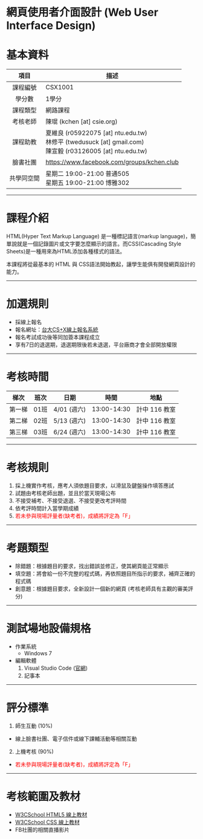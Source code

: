 # 網頁使用者介面設計 (Web User Interface Design)


# 基本資料
 項目 | 描述 
:-------:| --- 
 課程編號 | CSX1001 
  學分數  | 1學分 
 課程類型 | 網路課程 
 考核老師 | 陳琨 (kchen [at] csie.org)
課程助教 | 夏維良 (r05922075 [at] ntu.edu.tw) <br> 林修平 (twedusuck [at] gmail.com) <br> 陳宣毅 (r03126005 [at] ntu.edu.tw)
臉書社團 | https://www.facebook.com/groups/kchen.club
共學同空間 | 星期二 19:00-21:00 普通505<br>星期五 19:00-21:00 博雅302


---

# 課程介紹

HTML(Hyper Text Markup Language) 是一種標記語言(markup language)，簡單說就是一個記錄圖片或文字要怎麼顯示的語言。而CSS(Cascading Style Sheets)是一種用來為HTML添加各種樣式的語法。

本課程將從最基本的 HTML 與 CSS語法開始教起，讓學生能俱有開發網頁設計的能力。

---

# 加選規則

* 採線上報名
* 報名網址：[台大CS+X線上報名系統](https://csx.aca.ntu.edu.tw/course)
* 報名考試成功後等同加簽本課程成立
* 享有7日的退選期，退選期限後若未退選，平台廠商才會全部開放權限



---

# 考核時間

梯次 | 班次 | 日期 | 時間 | 地點
:--:|:----:|:----:|:----:|:---:
第一梯 | 01班 | 4/01 (週六) | 13:00-14:30 |計中 116 教室
第二梯 | 02班 | 5/13 (週六) | 13:00-14:30 |計中 116 教室
第三梯 | 03班 | 6/24 (週六) | 13:00-14:30 |計中 116 教室


---

# 考核規則

1. 採上機實作考核，應考人須依題目要求，以滑鼠及鍵盤操作填答應試
2. 試題由考核老師出題，並且於當天現場公布
3. 不接受補考、不接受退選、不接受更改考評時間
4. 依考評時間計入當學期成績
5. <font color="red">若未參與現場評量者(缺考者)，成績將評定為「F」</font>

---

# 考題類型

* 除錯題：根據題目的要求，找出錯誤並修正，使其網頁能正常顯示
* 填空題：將會給一份不完整的程式碼，再依照題目所指示的要求，補齊正確的程式碼
* 創意題：根據題目要求，全新設計一個新的網頁 (考核老師具有主觀的審美評分)

---

# 測試場地設備規格

* 作業系統
  * Windows 7
* 編輯軟體
  1. Visual Studio Code ([官網](https://code.visualstudio.com/))
  2. 記事本

---

# 評分標準

1. 師生互動 (10%)
  * 線上臉書社團、電子信件或線下課輔活動等相關互動
2. 上機考核 (90%)
  * <font color="red">若未參與現場評量者(缺考者)，成績將評定為「F」</font>

---

# 考核範圍及教材

* [W3CSchool HTML5 線上教材](http://www.w3schools.com/html/)
* [W3CSchool CSS 線上教材](http://www.w3schools.com/css/default.asp)
* FB社團的相關直播影片


